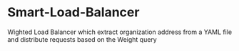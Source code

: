 # Smart-Load-Balancer
Wighted Load Balancer which extract organization address from a YAML file and distribute requests based on the Weight query
